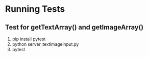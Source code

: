 # Running Tests

## Test for getTextArray() and getImageArray()

1. pip install pytest
2. python server_textimageinput.py
3. pytest

